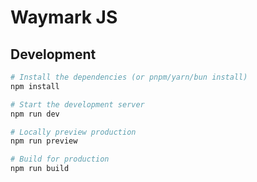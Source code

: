 # Waymark JS

## Development

```bash
# Install the dependencies (or pnpm/yarn/bun install)
npm install

# Start the development server
npm run dev

# Locally preview production
npm run preview

# Build for production
npm run build
```

